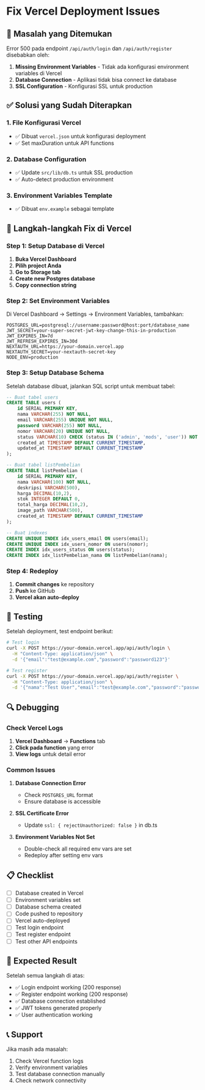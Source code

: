 # Fix Vercel Deployment Issues

## 🚨 Masalah yang Ditemukan

Error 500 pada endpoint `/api/auth/login` dan `/api/auth/register` disebabkan oleh:

1. **Missing Environment Variables** - Tidak ada konfigurasi environment variables di Vercel
2. **Database Connection** - Aplikasi tidak bisa connect ke database
3. **SSL Configuration** - Konfigurasi SSL untuk production

## ✅ Solusi yang Sudah Diterapkan

### 1. File Konfigurasi Vercel

- ✅ Dibuat `vercel.json` untuk konfigurasi deployment
- ✅ Set maxDuration untuk API functions

### 2. Database Configuration

- ✅ Update `src/lib/db.ts` untuk SSL production
- ✅ Auto-detect production environment

### 3. Environment Variables Template

- ✅ Dibuat `env.example` sebagai template

## 🔧 Langkah-langkah Fix di Vercel

### Step 1: Setup Database di Vercel

1. **Buka Vercel Dashboard**
2. **Pilih project Anda**
3. **Go to Storage tab**
4. **Create new Postgres database**
5. **Copy connection string**

### Step 2: Set Environment Variables

Di Vercel Dashboard → Settings → Environment Variables, tambahkan:

```env
POSTGRES_URL=postgresql://username:password@host:port/database_name
JWT_SECRET=your-super-secret-jwt-key-change-this-in-production
JWT_EXPIRES_IN=7d
JWT_REFRESH_EXPIRES_IN=30d
NEXTAUTH_URL=https://your-domain.vercel.app
NEXTAUTH_SECRET=your-nextauth-secret-key
NODE_ENV=production
```

### Step 3: Setup Database Schema

Setelah database dibuat, jalankan SQL script untuk membuat tabel:

```sql
-- Buat tabel users
CREATE TABLE users (
    id SERIAL PRIMARY KEY,
    nama VARCHAR(255) NOT NULL,
    email VARCHAR(255) UNIQUE NOT NULL,
    password VARCHAR(255) NOT NULL,
    nomor VARCHAR(20) UNIQUE NOT NULL,
    status VARCHAR(10) CHECK (status IN ('admin', 'mods', 'user')) NOT NULL DEFAULT 'user',
    created_at TIMESTAMP DEFAULT CURRENT_TIMESTAMP,
    updated_at TIMESTAMP DEFAULT CURRENT_TIMESTAMP
);

-- Buat tabel listPembelian
CREATE TABLE listPembelian (
    id SERIAL PRIMARY KEY,
    nama VARCHAR(100) NOT NULL,
    deskripsi VARCHAR(500),
    harga DECIMAL(10,2),
    stok INTEGER DEFAULT 0,
    total_harga DECIMAL(10,2),
    image_path VARCHAR(500),
    created_at TIMESTAMP DEFAULT CURRENT_TIMESTAMP
);

-- Buat indexes
CREATE UNIQUE INDEX idx_users_email ON users(email);
CREATE UNIQUE INDEX idx_users_nomor ON users(nomor);
CREATE INDEX idx_users_status ON users(status);
CREATE INDEX idx_listPembelian_nama ON listPembelian(nama);
```

### Step 4: Redeploy

1. **Commit changes** ke repository
2. **Push** ke GitHub
3. **Vercel akan auto-deploy**

## 🧪 Testing

Setelah deployment, test endpoint berikut:

```bash
# Test login
curl -X POST https://your-domain.vercel.app/api/auth/login \
  -H "Content-Type: application/json" \
  -d '{"email":"test@example.com","password":"password123"}'

# Test register
curl -X POST https://your-domain.vercel.app/api/auth/register \
  -H "Content-Type: application/json" \
  -d '{"nama":"Test User","email":"test@example.com","password":"password123","confirmPassword":"password123","nomor":"+6281234567890"}'
```

## 🔍 Debugging

### Check Vercel Logs

1. **Vercel Dashboard** → **Functions** tab
2. **Click pada function** yang error
3. **View logs** untuk detail error

### Common Issues

1. **Database Connection Error**

   - Check `POSTGRES_URL` format
   - Ensure database is accessible

2. **SSL Certificate Error**

   - Update `ssl: { rejectUnauthorized: false }` in db.ts

3. **Environment Variables Not Set**
   - Double-check all required env vars are set
   - Redeploy after setting env vars

## 📋 Checklist

- [ ] Database created in Vercel
- [ ] Environment variables set
- [ ] Database schema created
- [ ] Code pushed to repository
- [ ] Vercel auto-deployed
- [ ] Test login endpoint
- [ ] Test register endpoint
- [ ] Test other API endpoints

## 🎯 Expected Result

Setelah semua langkah di atas:

- ✅ Login endpoint working (200 response)
- ✅ Register endpoint working (200 response)
- ✅ Database connection established
- ✅ JWT tokens generated properly
- ✅ User authentication working

## 📞 Support

Jika masih ada masalah:

1. Check Vercel function logs
2. Verify environment variables
3. Test database connection manually
4. Check network connectivity
